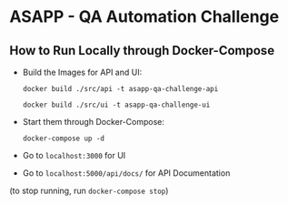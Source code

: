 # ASAPP - QA Automation Challenge

## How to Run Locally through Docker-Compose

- Build the Images for API and UI:

    `docker build ./src/api -t asapp-qa-challenge-api`
    
    `docker build ./src/ui -t asapp-qa-challenge-ui`
- Start them through Docker-Compose:

    `docker-compose up -d`
- Go to `localhost:3000` for UI
- Go to `localhost:5000/api/docs/` for API Documentation

(to stop running, run `docker-compose stop`)

